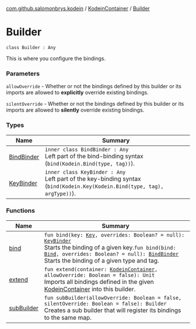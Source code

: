 [com.github.salomonbrys.kodein](../../index.md) / [KodeinContainer](../index.md) / [Builder](.)

# Builder

`class Builder : Any`

This is where you configure the bindings.

### Parameters

`allowOverride` - Whether or not the bindings defined by this builder or its imports are allowed to **explicitly** override existing bindings.

`silentOverride` - Whether or not the bindings defined by this builder or its imports are allowed to **silently** override existing bindings.

### Types

| Name | Summary |
|---|---|
| [BindBinder](-bind-binder/index.md) | `inner class BindBinder : Any`<br>Left part of the bind-binding syntax (`bind(Kodein.Bind(type, tag))`). |
| [KeyBinder](-key-binder/index.md) | `inner class KeyBinder : Any`<br>Left part of the key-binding syntax (`bind(Kodein.Key(Kodein.Bind(type, tag), argType))`). |

### Functions

| Name | Summary |
|---|---|
| [bind](bind.md) | `fun bind(key: `[`Key`](../../-kodein/-key/index.md)`, overrides: Boolean? = null): `[`KeyBinder`](-key-binder/index.md)<br>Starts the binding of a given key.`fun bind(bind: `[`Bind`](../../-kodein/-bind/index.md)`, overrides: Boolean? = null): `[`BindBinder`](-bind-binder/index.md)<br>Starts the binding of a given type and tag. |
| [extend](extend.md) | `fun extend(container: `[`KodeinContainer`](../index.md)`, allowOverride: Boolean = false): Unit`<br>Imports all bindings defined in the given [KodeinContainer](../index.md) into this builder. |
| [subBuilder](sub-builder.md) | `fun subBuilder(allowOverride: Boolean = false, silentOverride: Boolean = false): Builder`<br>Creates a sub builder that will register its bindings to the same map. |
